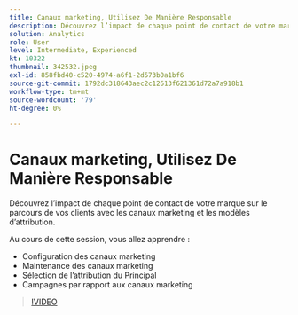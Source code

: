 ```yaml
---
title: Canaux marketing, Utilisez De Manière Responsable
description: Découvrez l’impact de chaque point de contact de votre marque sur le parcours de vos clients avec les canaux marketing et les modèles d’attribution. Dans cette session, vous allez.. (Les descriptions doivent comporter entre 60 et 160 caractères).
solution: Analytics
role: User
level: Intermediate, Experienced
kt: 10322
thumbnail: 342532.jpeg
exl-id: 858fbd40-c520-4974-a6f1-2d573b0a1bf6
source-git-commit: 1792dc318643aec2c12613f621361d72a7a918b1
workflow-type: tm+mt
source-wordcount: '79'
ht-degree: 0%

---
```


# Canaux marketing, Utilisez De Manière Responsable

Découvrez l’impact de chaque point de contact de votre marque sur le parcours de vos clients avec les canaux marketing et les modèles d’attribution.

Au cours de cette session, vous allez apprendre :

* Configuration des canaux marketing
* Maintenance des canaux marketing
* Sélection de l’attribution du Principal
* Campagnes par rapport aux canaux marketing

>[!VIDEO](https://video.tv.adobe.com/v/342532/?quality=12&learn=on)
